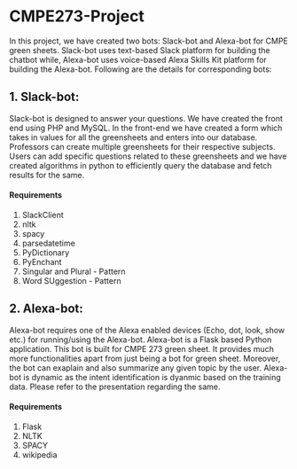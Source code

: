 # CMPE273-Project
In this project, we have created two bots: Slack-bot and Alexa-bot for CMPE green sheets. Slack-bot uses text-based Slack platform for building the chatbot while, Alexa-bot uses voice-based Alexa Skills Kit platform for building the Alexa-bot. Following are the details for corresponding bots:

## 1. Slack-bot:
Slack-bot is designed to answer your questions. We have created the front end using PHP and MySQL. In the front-end we have created a form which takes in values for all the greensheets and enters into our database. Professors can create multiple greensheets for their respective subjects. Users can add specific questions related to these greensheets and we have created algorithms in python to efficiently query the database and fetch results for the same. 

#### Requirements
1. SlackClient
2. nltk
3. spacy
4. parsedatetime
5. PyDictionary
6. PyEnchant
7. Singular and Plural - Pattern
8. Word SUggestion - Pattern

## 2. Alexa-bot:
Alexa-bot requires one of the Alexa enabled devices (Echo, dot, look, show etc.) for running/using the Alexa-bot. Alexa-bot is a Flask based Python application. This bot is built for CMPE 273 green sheet. It provides much more functionalities apart from just being a bot for green sheet. Moreover, the bot can exaplain and also summarize any given topic by the user. Alexa-bot is dynamic as the intent identification is dyanmic based on the training data. Please refer to the presentation regarding the same.

#### Requirements
1. Flask
2. NLTK
3. SPACY
4. wikipedia

